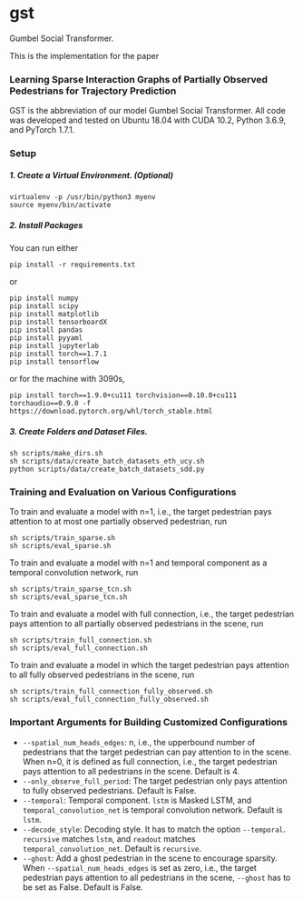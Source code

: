 # gst
Gumbel Social Transformer.

This is the implementation for the paper
### Learning Sparse Interaction Graphs of Partially Observed Pedestrians for Trajectory Prediction
GST is the abbreviation of our model Gumbel Social Transformer. All code was developed and tested on Ubuntu 18.04 with CUDA 10.2, Python 3.6.9, and PyTorch 1.7.1. <br/>

### Setup
##### 1. Create a Virtual Environment. (Optional)
```
virtualenv -p /usr/bin/python3 myenv
source myenv/bin/activate
```
##### 2. Install Packages
You can run either <br/>
```
pip install -r requirements.txt
```
or <br/>
```
pip install numpy
pip install scipy
pip install matplotlib
pip install tensorboardX
pip install pandas
pip install pyyaml
pip install jupyterlab
pip install torch==1.7.1
pip install tensorflow
```
or for the machine with 3090s,
```
pip install torch==1.9.0+cu111 torchvision==0.10.0+cu111 torchaudio==0.9.0 -f https://download.pytorch.org/whl/torch_stable.html
```
##### 3. Create Folders and Dataset Files.
```
sh scripts/make_dirs.sh
sh scripts/data/create_batch_datasets_eth_ucy.sh
python scripts/data/create_batch_datasets_sdd.py 
```

### Training and Evaluation on Various Configurations
To train and evaluate a model with n=1, i.e., the target pedestrian pays attention to at most one partially observed pedestrian, run
```
sh scripts/train_sparse.sh
sh scripts/eval_sparse.sh
```
To train and evaluate a model with n=1 and temporal component as a temporal convolution network, run
```
sh scripts/train_sparse_tcn.sh
sh scripts/eval_sparse_tcn.sh
```
To train and evaluate a model with full connection, i.e., the target pedestrian pays attention to all partially observed pedestrians in the scene, run
```
sh scripts/train_full_connection.sh
sh scripts/eval_full_connection.sh
```
To train and evaluate a model in which the target pedestrian pays attention to all fully observed pedestrians in the scene, run
```
sh scripts/train_full_connection_fully_observed.sh
sh scripts/eval_full_connection_fully_observed.sh
```

### Important Arguments for Building Customized Configurations
- `--spatial_num_heads_edges`: n, i.e., the upperbound number of pedestrians that the target pedestrian can pay attention to in the scene. When n=0, it is defined as full connection, i.e., the target pedestrian pays attention to all pedestrians in the scene. Default is 4.
- `--only_observe_full_period`: The target pedestrian only pays attention to fully observed pedestrians. Default is False.
- `--temporal`: Temporal component. `lstm` is Masked LSTM, and `temporal_convolution_net` is temporal convolution network. Default is `lstm`.
- `--decode_style`: Decoding style. It has to match the option `--temporal`. `recursive` matches `lstm`, and `readout` matches `temporal_convolution_net`. Default is `recursive`.
- `--ghost`: Add a ghost pedestrian in the scene to encourage sparsity. When `--spatial_num_heads_edges` is set as zero, i.e., the target pedestrian pays attention to all pedestrians in the scene, `--ghost` has to be set as False. Default is False.
